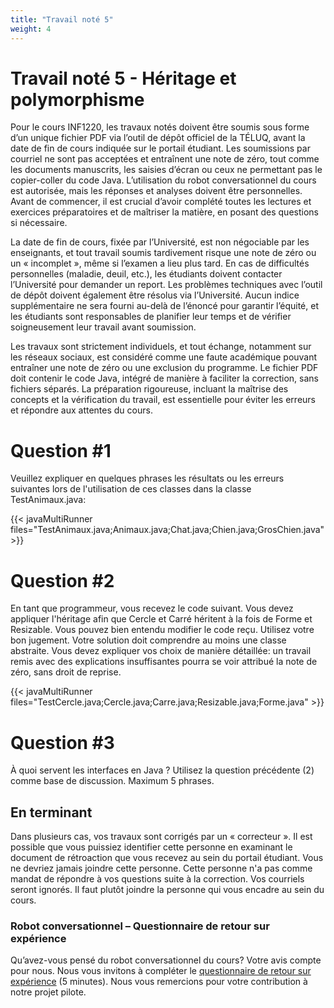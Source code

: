 ```yaml
---
title: "Travail noté 5"
weight: 4
---
```


# Travail noté 5 - Héritage et polymorphisme

Pour le cours INF1220, les travaux notés doivent être soumis sous forme d’un unique fichier PDF via l’outil de dépôt officiel de la TÉLUQ, avant la date de fin de cours indiquée sur le portail étudiant. Les soumissions par courriel ne sont pas acceptées et entraînent une note de zéro, tout comme les documents manuscrits, les saisies d’écran ou ceux ne permettant pas le copier-coller du code Java. L’utilisation du robot conversationnel du cours est autorisée, mais les réponses et analyses doivent être personnelles. Avant de commencer, il est crucial d’avoir complété toutes les lectures et exercices préparatoires et de maîtriser la matière, en posant des questions si nécessaire.

La date de fin de cours, fixée par l’Université, est non négociable par les enseignants, et tout travail soumis tardivement risque une note de zéro ou un «&nbsp;incomplet&nbsp;», même si l’examen a lieu plus tard. En cas de difficultés personnelles (maladie, deuil, etc.), les étudiants doivent contacter l’Université pour demander un report. Les problèmes techniques avec l’outil de dépôt doivent également être résolus via l’Université. Aucun indice supplémentaire ne sera fourni au-delà de l’énoncé pour garantir l’équité, et les étudiants sont responsables de planifier leur temps et de vérifier soigneusement leur travail avant soumission.

Les travaux sont strictement individuels, et tout échange, notamment sur les réseaux sociaux, est considéré comme une faute académique pouvant entraîner une note de zéro ou une exclusion du programme. Le fichier PDF doit contenir le code Java, intégré de manière à faciliter la correction, sans fichiers séparés. La préparation rigoureuse, incluant la maîtrise des concepts et la vérification du travail, est essentielle pour éviter les erreurs et répondre aux attentes du cours.

# Question #1

<p>Veuillez expliquer en quelques phrases les résultats ou les erreurs suivantes lors de l'utilisation de ces classes dans la classe TestAnimaux.java:</p>


{{< javaMultiRunner files="TestAnimaux.java;Animaux.java;Chat.java;Chien.java;GrosChien.java" >}}


# Question #2

<p>En tant que programmeur, vous recevez le code suivant. Vous devez appliquer l'héritage afin que Cercle et Carré héritent à la fois de Forme et Resizable. Vous pouvez bien entendu modifier le code reçu. Utilisez votre bon jugement. Votre solution doit comprendre au moins une classe abstraite. Vous devez expliquer vos choix de manière détaillée: un travail remis avec des explications insuffisantes pourra se voir attribué la note de zéro, sans droit de reprise.</p>


{{< javaMultiRunner files="TestCercle.java;Cercle.java;Carre.java;Resizable.java;Forme.java" >}}

# Question #3

<p> À quoi servent les interfaces en Java ? Utilisez la question précédente (2) comme base de discussion. Maximum 5 phrases.</p>




## En terminant
<p>Dans plusieurs cas, vos travaux sont corrigés par un «&nbsp;correcteur&nbsp;». Il est possible que vous puissiez identifier cette personne en examinant le document de rétroaction que vous recevez au sein du portail étudiant. Vous ne devriez jamais joindre cette personne. Cette personne n'a pas comme mandat de répondre à vos questions suite à la correction. Vos courriels seront ignorés. Il faut plutôt joindre la personne qui vous encadre au sein du cours.</p>

### Robot conversationnel – Questionnaire de retour sur expérience
<p>Qu’avez-vous pensé du robot conversationnel du cours? Votre avis compte pour nous. Nous vous invitons à compléter le
    <a href="https://forms.office.com/r/hUmgu60KuN" target="_blank" rel="noopener">questionnaire de retour sur expérience</a> (5 minutes). Nous vous remercions pour votre contribution à notre projet pilote.</p>
